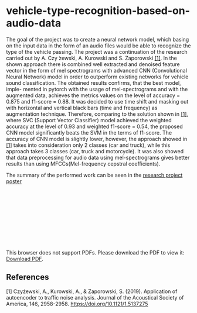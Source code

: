 # vehicle-type-recognition-based-on-audio-data

The goal of the project was to create a neural
network model, which basing on the input data in the form of
an audio files would be able to recognize the type of the vehicle
passing. The project was a continuation of the research carried
out by A. Czy ̇zewski, A. Kurowski and S. Zaporowski [[1]](#1).
In the shown approach there is combined well extracted and
denoised feature vector in the form of mel spectrograms with
advanced CNN (Convolutional Neural Network) model in order
to outperform existing networks for vehicle sound classification.
The obtained results confirms, that the best model, imple-
mented in pytorch with the usage of mel-spectrograms and with
the augmented data, achieves the metrics values on the level
of accuracy = 0.875 and f1-score = 0.88. It was decided to use
time shift and masking out with horizontal and vertical black
bars (time and frequency) as augmentation technique. Therefore,
comparing to the solution shown in [[1]](#1), where SVC (Support
Vector Classifier) model achieved the weighted accuracy at the
level of 0.93 and weighted f1-score = 0.54, the proposed CNN
model significantly beats the SVM in the terms of f1-score.
The accuracy of CNN model is slightly lower, however, the
approach showed in [[1]](#1) takes into consideration only 2 classes
(car and truck), while this approach takes 3 classes (car, truck
and motorcycle). It was also showed that data preprocessing for
audio data using mel-spectrograms gives better results than using
MFCCs(Mel-frequency cepstral coefficients).

The summary of the performed work can be seen in the [research project poster](2023_AI_TECH_research_project_poster.pdf)

<object data="https://github.com/DariuszKobiela/vehicle-type-recognition-based-on-audio-data/blob/main/2023_AI_TECH_research_project_poster.pdf" type="application/pdf" width="700px" height="700px">
    <embed src="https://github.com/DariuszKobiela/vehicle-type-recognition-based-on-audio-data/blob/main/2023_AI_TECH_research_project_poster.pdf">
        <p>This browser does not support PDFs. Please download the PDF to view it: <a href="https://github.com/DariuszKobiela/vehicle-type-recognition-based-on-audio-data/blob/main/2023_AI_TECH_research_project_poster.pdf">Download PDF</a>.</p>
    </embed>
</object>

## References
<a id="1">[1]</a> 
Czyżewski, A., Kurowski, A., & Zaporowski, S. (2019). 
Application of autoencoder to traffic noise analysis. 
Journal of the Acoustical Society of America, 146, 2958-2958. 
https://doi.org/10.1121/1.5137275